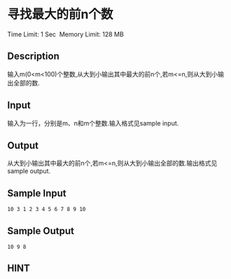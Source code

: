 # 寻找最大的前n个数
Time Limit: 1 Sec  Memory Limit: 128 MB


## Description
输入m(0<m<100)个整数,从大到小输出其中最大的前n个,若m<=n,则从大到小输出全部的数.

## Input
输入为一行，分别是m、n和m个整数.输入格式见sample input.

## Output
从大到小输出其中最大的前n个,若m<=n,则从大到小输出全部的数.输出格式见sample output.

## Sample Input
```
10 3 1 2 3 4 5 6 7 8 9 10
```
## Sample Output
```
10 9 8
```

## HINT
